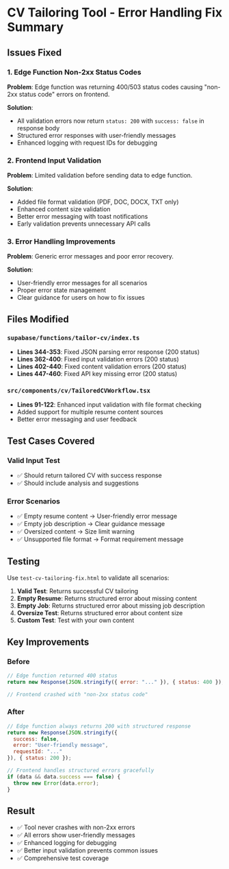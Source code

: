 # CV Tailoring Tool - Error Handling Fix Summary

## Issues Fixed

### 1. Edge Function Non-2xx Status Codes
**Problem**: Edge function was returning 400/503 status codes causing "non-2xx status code" errors on frontend.

**Solution**: 
- All validation errors now return `status: 200` with `success: false` in response body
- Structured error responses with user-friendly messages
- Enhanced logging with request IDs for debugging

### 2. Frontend Input Validation
**Problem**: Limited validation before sending data to edge function.

**Solution**:
- Added file format validation (PDF, DOC, DOCX, TXT only)
- Enhanced content size validation
- Better error messaging with toast notifications
- Early validation prevents unnecessary API calls

### 3. Error Handling Improvements
**Problem**: Generic error messages and poor error recovery.

**Solution**:
- User-friendly error messages for all scenarios
- Proper error state management
- Clear guidance for users on how to fix issues

## Files Modified

### `supabase/functions/tailor-cv/index.ts`
- **Lines 344-353**: Fixed JSON parsing error response (200 status)
- **Lines 362-400**: Fixed input validation errors (200 status)  
- **Lines 402-440**: Fixed content validation errors (200 status)
- **Lines 447-460**: Fixed API key missing error (200 status)

### `src/components/cv/TailoredCVWorkflow.tsx`
- **Lines 91-122**: Enhanced input validation with file format checking
- Added support for multiple resume content sources
- Better error messaging and user feedback

## Test Cases Covered

### Valid Input Test
- ✅ Should return tailored CV with success response
- ✅ Should include analysis and suggestions

### Error Scenarios
- ✅ Empty resume content → User-friendly error message
- ✅ Empty job description → Clear guidance message  
- ✅ Oversized content → Size limit warning
- ✅ Unsupported file format → Format requirement message

## Testing

Use `test-cv-tailoring-fix.html` to validate all scenarios:

1. **Valid Test**: Returns successful CV tailoring
2. **Empty Resume**: Returns structured error about missing content
3. **Empty Job**: Returns structured error about missing job description  
4. **Oversize Test**: Returns structured error about content size
5. **Custom Test**: Test with your own content

## Key Improvements

### Before
```javascript
// Edge function returned 400 status
return new Response(JSON.stringify({ error: "..." }), { status: 400 });

// Frontend crashed with "non-2xx status code"
```

### After  
```javascript
// Edge function always returns 200 with structured response
return new Response(JSON.stringify({ 
  success: false, 
  error: "User-friendly message",
  requestId: "..." 
}), { status: 200 });

// Frontend handles structured errors gracefully
if (data && data.success === false) {
  throw new Error(data.error);
}
```

## Result
- ✅ Tool never crashes with non-2xx errors
- ✅ All errors show user-friendly messages
- ✅ Enhanced logging for debugging
- ✅ Better input validation prevents common issues
- ✅ Comprehensive test coverage